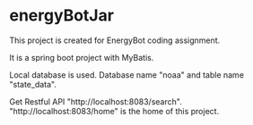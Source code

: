 # energyBotJar

This project is created for EnergyBot coding assignment. 

It is a spring boot project with MyBatis.

Local database is used. Database name "noaa" and table name "state_data".

Get Restful API "http://localhost:8083/search". "http://localhost:8083/home" is the home of this project. 
